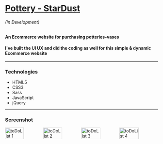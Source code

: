 # [Pottery - StarDust](https://stardust-pottery.netlify.app/)   
###### (In Development)
**An Ecommerce website for purchasing potteries-vases**
#### I've built the UI UX and did the coding as well for this simple & dynamic Ecommerce website

---

### Technologies

- HTML5
- CSS3
- Sass
- JavaScript
- jQuery

---

### Screenshot

<div style="display: flex;">
  <img src="https://i.ibb.co/YPf53wP/01-Landing-page.png" width="49.5%" height="1%" alt="toDoList 1">

  <img src="https://i.ibb.co/PjzBNDH/03-Shop.png" width="49.5%" height="39.5%" alt="toDoList 2">

  <img src="https://i.ibb.co/TK6DzKq/02-Blogs.png" width="49.5%" height="49.5%" alt="toDoList 3">

  <img src="https://i.ibb.co/yYXHW1N/04-login.png" width="50%" height="49.5%" alt="toDoList 4">
</div>
